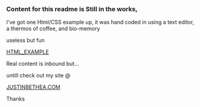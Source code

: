 <html><body><h3>Content for this readme is Still in the works,</h3>
 <content><p>I've got one Html/CSS example up, it was hand coded in using a text editor, a thermos of coffee, and bio-memory</p>
 <p> useless but fun </p> <a href="class3.html">HTML_EXAMPLE</a>
 <p>Real content is inbound but...</p>
<p>untill check out my site @</p><a href="https://justinbethea.com"> JUSTINBETHEA.COM </a><br>
<p>Thanks</p></content>
</body>
</html>
   

<!--
**justinbethea/justinbethea** is a ✨ _special_ ✨ repository because its `README.md` (this file) appears on your GitHub profile.

Here are some ideas to get you started:

- 🔭 I’m currently working on ...
- 🌱 I’m currently learning ...
- 👯 I’m looking to collaborate on ...
- 🤔 I’m looking for help with ...
- 💬 Ask me about ...
- 📫 How to reach me: ...
- 😄 Pronouns: ...
- ⚡ Fun fact: ...
-->

